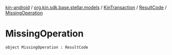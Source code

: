 [kin-android](../../../index.md) / [org.kin.sdk.base.stellar.models](../../index.md) / [KinTransaction](../index.md) / [ResultCode](index.md) / [MissingOperation](./-missing-operation.md)

# MissingOperation

`object MissingOperation : ResultCode`